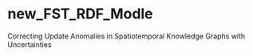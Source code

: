 # new_FST_RDF_Modle
Correcting Update Anomalies in Spatiotemporal Knowledge  Graphs with Uncertainties
